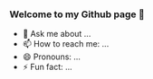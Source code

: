 ### Welcome to my Github page 👋

<!--
**bartick/bartick** is a ✨ _special_ ✨ repository because its `README.md` (this file) appears on your GitHub profile.

Here are some ideas to get you started:

- 🔭 I’m currently working on ...
- 🌱 I’m currently learning ...
- 👯 I’m looking to collaborate on ...
- 🤔 I’m looking for help with ...
-->
- 💬 Ask me about ...
- 📫 How to reach me: ...
- 😄 Pronouns: ...
- ⚡ Fun fact: ...
